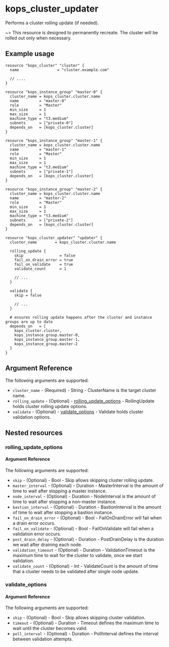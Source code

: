 # kops_cluster_updater

Performs a cluster rolling update (if needed).

~> This resource is designed to permanently recreate.
The cluster will be rolled out only when necessary.

## Example usage

```hcl
resource "kops_cluster" "cluster" {
  name                 = "cluster.example.com"

  // ....
}

resource "kops_instance_group" "master-0" {
  cluster_name = kops_cluster.cluster.name
  name         = "master-0"
  role         = "Master"
  min_size     = 1
  max_size     = 1
  machine_type = "t3.medium"
  subnets      = ["private-0"]
  depends_on   = [kops_cluster.cluster]
}

resource "kops_instance_group" "master-1" {
  cluster_name = kops_cluster.cluster.name
  name         = "master-1"
  role         = "Master"
  min_size     = 1
  max_size     = 1
  machine_type = "t3.medium"
  subnets      = ["private-1"]
  depends_on   = [kops_cluster.cluster]
}

resource "kops_instance_group" "master-2" {
  cluster_name = kops_cluster.cluster.name
  name         = "master-2"
  role         = "Master"
  min_size     = 1
  max_size     = 1
  machine_type = "t3.medium"
  subnets      = ["private-2"]
  depends_on   = [kops_cluster.cluster]
}

resource "kops_cluster_updater" "updater" {
  cluster_name        = kops_cluster.cluster.name

  rolling_update {
    skip                = false
    fail_on_drain_error = true
    fail_on_validate    = true
    validate_count      = 1

    // ...
  }

  validate {
    skip = false

    // ...
  }

  # ensures rolling update happens after the cluster and instance groups are up to date
  depends_on   = [
    kops_cluster.cluster,
    kops_instance_group.master-0,
    kops_instance_group.master-1,
    kops_instance_group.master-2
  ]
}
```

## Argument Reference

The following arguments are supported:
- `cluster_name` - (Required) - String - ClusterName is the target cluster name.
- `rolling_update` - (Optional) - [rolling_update_options](#rolling_update_options) - RollingUpdate holds cluster rolling update options.
- `validate` - (Optional) - [validate_options](#validate_options) - Validate holds cluster validation options.

## Nested resources

### rolling_update_options

#### Argument Reference

The following arguments are supported:

- `skip` - (Optional) - Bool - Skip allows skipping cluster rolling update.
- `master_interval` - (Optional) - Duration - MasterInterval is the amount of time to wait after stopping a master instance.
- `node_interval` - (Optional) - Duration - NodeInterval is the amount of time to wait after stopping a non-master instance.
- `bastion_interval` - (Optional) - Duration - BastionInterval is the amount of time to wait after stopping a bastion instance.
- `fail_on_drain_error` - (Optional) - Bool - FailOnDrainError will fail when a drain error occurs.
- `fail_on_validate` - (Optional) - Bool - FailOnValidate will fail when a validation error occurs.
- `post_drain_delay` - (Optional) - Duration - PostDrainDelay is the duration we wait after draining each node.
- `validation_timeout` - (Optional) - Duration - ValidationTimeout is the maximum time to wait for the cluster to validate, once we start validation.
- `validate_count` - (Optional) - Int - ValidateCount is the amount of time that a cluster needs to be validated after single node update.

### validate_options

#### Argument Reference

The following arguments are supported:

- `skip` - (Optional) - Bool - Skip allows skipping cluster validation.
- `timeout` - (Optional) - Duration - Timeout defines the maximum time to wait until the cluster becomes valid.
- `poll_interval` - (Optional) - Duration - PollInterval defines the interval between validation attempts.



